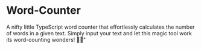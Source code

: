 # Word-Counter
A nifty little TypeScript word counter that effortlessly calculates the number of words in a given text. Simply input your text and let this magic tool work its word-counting wonders! 💫🔢"
